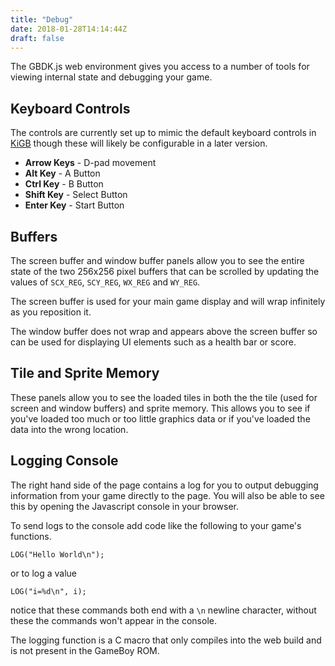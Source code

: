 ```yaml
---
title: "Debug"
date: 2018-01-28T14:14:44Z
draft: false
---
```


The GBDK.js web environment gives you access to a number of tools for viewing 
internal state and debugging your game.

## Keyboard Controls

The controls are currently set up to mimic the default keyboard controls in
[KiGB](http://www.bannister.org/software/kigb.htm) though these will likely be
configurable in a later version.

- **Arrow Keys** - D-pad movement
- **Alt Key** - A Button
- **Ctrl Key** - B Button
- **Shift Key** - Select Button
- **Enter Key** - Start Button

## Buffers

The screen buffer and window buffer panels allow you to see the entire state of
the two 256x256 pixel buffers that can be scrolled by updating the values
of `SCX_REG`, `SCY_REG`, `WX_REG` and `WY_REG`.

The screen buffer is used for your main game display and will wrap infinitely
as you reposition it.

The window buffer does not wrap and appears above the screen buffer so can be
used for displaying UI elements such as a health bar or score.

## Tile and Sprite Memory

These panels allow you to see the loaded tiles in both the the tile (used for 
screen and window buffers) and sprite memory. This allows you to see if you've
loaded too much or too little graphics data or if you've loaded the data into
the wrong location.

## Logging Console

The right hand side of the page contains a log for you to output debugging
information from your game directly to the page. You will also be able to see
this by opening the Javascript console in your browser.

To send logs to the console add code like the following to your game's functions.

```
LOG("Hello World\n");
```

or to log a value

```
LOG("i=%d\n", i);
```

notice that these commands both end with a `\n` newline character, without these
the commands won't appear in the console.

The logging function is a C macro that only compiles into the web build and is
not present in the GameBoy ROM.







